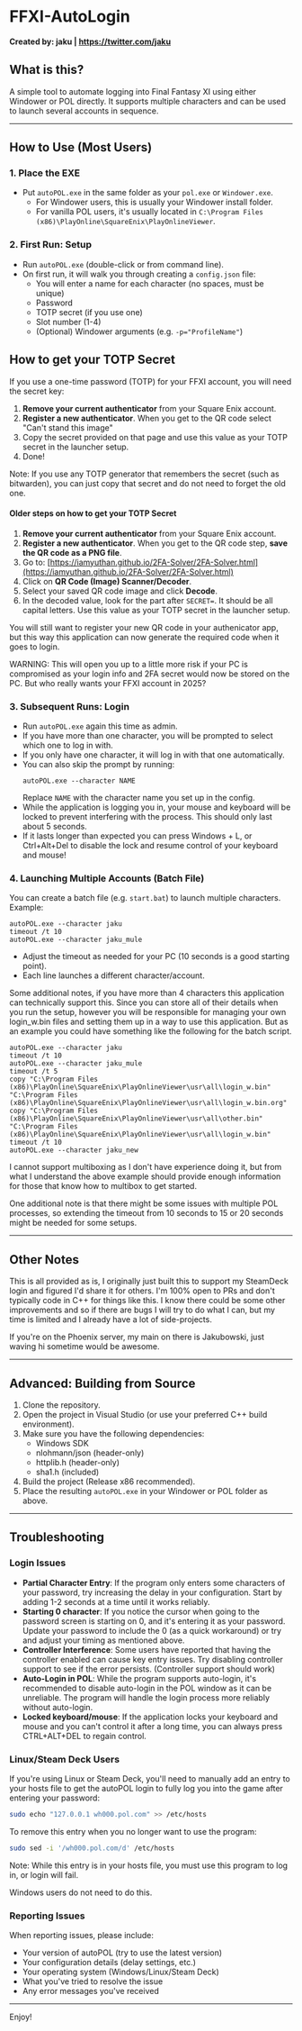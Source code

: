 # FFXI-AutoLogin

**Created by: jaku  |  https://twitter.com/jaku**

## What is this?
A simple tool to automate logging into Final Fantasy XI using either Windower or POL directly. It supports multiple characters and can be used to launch several accounts in sequence.

---

## How to Use (Most Users)

### 1. Place the EXE
- Put `autoPOL.exe` in the same folder as your `pol.exe` or `Windower.exe`.
  - For Windower users, this is usually your Windower install folder.
  - For vanilla POL users, it's usually located in `C:\Program Files (x86)\PlayOnline\SquareEnix\PlayOnlineViewer`.

### 2. First Run: Setup
- Run `autoPOL.exe` (double-click or from command line).
- On first run, it will walk you through creating a `config.json` file:
  - You will enter a name for each character (no spaces, must be unique)
  - Password
  - TOTP secret (if you use one)
  - Slot number (1-4)
  - (Optional) Windower arguments (e.g. `-p="ProfileName"`)

## How to get your TOTP Secret
If you use a one-time password (TOTP) for your FFXI account, you will need the secret key:

1. **Remove your current authenticator** from your Square Enix account.
2. **Register a new authenticator**. When you get to the QR code select "Can't stand this image"
3. Copy the secret provided on that page and use this value as your TOTP secret in the launcher setup.
4. Done!

Note: If you use any TOTP generator that remembers the secret (such as bitwarden), you can just copy that secret and do not need to forget the old one.

#### Older steps on how to get your TOTP Secret
1. **Remove your current authenticator** from your Square Enix account.
2. **Register a new authenticator**. When you get to the QR code step, **save the QR code as a PNG file**.
3. Go to: [https://iamyuthan.github.io/2FA-Solver/2FA-Solver.html](https://iamyuthan.github.io/2FA-Solver/2FA-Solver.html)
4. Click on **QR Code (Image) Scanner/Decoder**.
5. Select your saved QR code image and click **Decode**.
6. In the decoded value, look for the part after `SECRET=`. It should be all capital letters. Use this value as your TOTP secret in the launcher setup.

You will still want to register your new QR code in your authenicator app, but this way this application can now generate the required code when it goes to login.

WARNING: This will open you up to a little more risk if your PC is compromised as your login info and 2FA secret would now be stored on the PC. But who really wants your FFXI account in 2025?

### 3. Subsequent Runs: Login
- Run `autoPOL.exe` again this time as admin.
- If you have more than one character, you will be prompted to select which one to log in with.
- If you only have one character, it will log in with that one automatically.
- You can also skip the prompt by running:
  ```
  autoPOL.exe --character NAME
  ```
  Replace `NAME` with the character name you set up in the config.
- While the application is logging you in, your mouse and keyboard will be locked to prevent interfering with the process. This should only last about 5 seconds.
- If it lasts longer than expected you can press Windows + L, or Ctrl+Alt+Del to disable the lock and resume control of your keyboard and mouse!



### 4. Launching Multiple Accounts (Batch File)
You can create a batch file (e.g. `start.bat`) to launch multiple characters. Example:

```
autoPOL.exe --character jaku
timeout /t 10
autoPOL.exe --character jaku_mule
```

- Adjust the timeout as needed for your PC (10 seconds is a good starting point).
- Each line launches a different character/account.


Some additional notes, if you have more than 4 characters this application can technically support this. Since you can store all of their details when you run the setup, however you will be responsible for managing your own login_w.bin files and setting them up in a way to use this application. But as an example you could have something like the following for the batch script.

```
autoPOL.exe --character jaku
timeout /t 10
autoPOL.exe --character jaku_mule
timeout /t 5
copy "C:\Program Files (x86)\PlayOnline\SquareEnix\PlayOnlineViewer\usr\all\login_w.bin" "C:\Program Files (x86)\PlayOnline\SquareEnix\PlayOnlineViewer\usr\all\login_w.bin.org"
copy "C:\Program Files (x86)\PlayOnline\SquareEnix\PlayOnlineViewer\usr\all\other.bin" "C:\Program Files (x86)\PlayOnline\SquareEnix\PlayOnlineViewer\usr\all\login_w.bin"
timeout /t 10
autoPOL.exe --character jaku_new

```

I cannot support multiboxing as I don't have experience doing it, but from what I understand the above example should provide enough information for those that know how to multibox to get started.

One additional note is that there might be some issues with multiple POL processes, so extending the timeout from 10 seconds to 15 or 20 seconds might be needed for some setups. 

---

## Other Notes

This is all provided as is, I originally just built this to support my SteamDeck login and figured I'd share it for others. I'm 100% open to PRs and don't typically code in C++ for things like this. I know there could be some other improvements and so if there are bugs I will try to do what I can, but my time is limited and I already have a lot of side-projects.

If you're on the Phoenix server, my main on there is Jakubowski, just waving hi sometime would be awesome.

---

## Advanced: Building from Source

1. Clone the repository.
2. Open the project in Visual Studio (or use your preferred C++ build environment).
3. Make sure you have the following dependencies:
   - Windows SDK
   - nlohmann/json (header-only)
   - httplib.h (header-only)
   - sha1.h (included)
4. Build the project (Release x86 recommended).
5. Place the resulting `autoPOL.exe` in your Windower or POL folder as above.

---

## Troubleshooting

### Login Issues

- **Partial Character Entry**: If the program only enters some characters of your password, try increasing the delay in your configuration. Start by adding 1-2 seconds at a time until it works reliably.
- **Starting 0 character**: If you notice the cursor when going to the password screen is starting on 0, and it's entering it as your password. Update your password to include the 0 (as a quick workaround) or try and adjust your timing as mentioned above.
- **Controller Interference**: Some users have reported that having the controller enabled can cause key entry issues. Try disabling controller support to see if the error persists. (Controller support should work)
- **Auto-Login in POL**: While the program supports auto-login, it's recommended to disable auto-login in the POL window as it can be unreliable. The program will handle the login process more reliably without auto-login.
- **Locked keyboard/mouse**: If the application locks your keyboard and mouse and you can't control it after a long time, you can always press CTRL+ALT+DEL to regain control.

### Linux/Steam Deck Users

If you're using Linux or Steam Deck, you'll need to manually add an entry to your hosts file to get the autoPOL login to fully log you into the game after entering your password:

```bash
sudo echo "127.0.0.1 wh000.pol.com" >> /etc/hosts
```

To remove this entry when you no longer want to use the program:

```bash
sudo sed -i '/wh000.pol.com/d' /etc/hosts
```

Note: While this entry is in your hosts file, you must use this program to log in, or login will fail. 

Windows users do not need to do this.

### Reporting Issues

When reporting issues, please include:
- Your version of autoPOL (try to use the latest version)
- Your configuration details (delay settings, etc.)
- Your operating system (Windows/Linux/Steam Deck)
- What you've tried to resolve the issue
- Any error messages you've received

---

Enjoy! 
